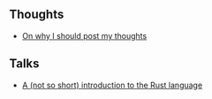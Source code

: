 ## Thoughts

* [On why I should post my thoughts](ipse_dixit/why.md)

## Talks

* [A (not so short) introduction to the Rust language](talks/not-so-short-intro-to-rust/index.html)
